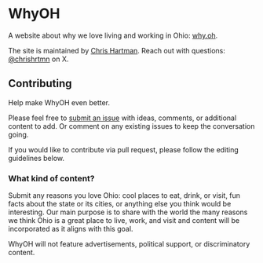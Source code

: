 # WhyOH

A website about why we love living and working in Ohio: [why.oh](http://why.oh/).

The site is maintained by [Chris Hartman](https://github.com/chrishrtmn). Reach out with questions: [@chrishrtmn](https://x.com/chrishrtmn) on X.

## Contributing

Help make WhyOH even better.

Please feel free to [submit an issue](https://github.com/chrishrtmn/whyoh/issues) with ideas, comments, or additional content to add. Or comment on any existing issues to keep the conversation going.

If you would like to contribute via pull request, please follow the editing guidelines below.

### What kind of content?

Submit any reasons you love Ohio: cool places to eat, drink, or visit, fun facts about the state or its cities, or anything else you think would be interesting. Our main purpose is to share with the world the many reasons we think Ohio is a great place to live, work, and visit and content will be incorporated as it aligns with this goal.

WhyOH will not feature advertisements, political support, or discriminatory content.
